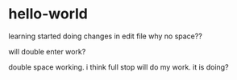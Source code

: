 # hello-world
learning started
doing changes in edit file
why no space??

will double enter work?

double space working.
i think full stop will do my work.
it is doing?



